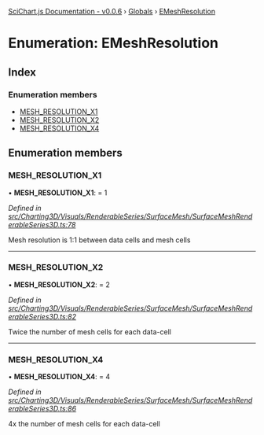 [SciChart.js Documentation - v0.0.6](../README.md) › [Globals](../globals.md) › [EMeshResolution](emeshresolution.md)

# Enumeration: EMeshResolution

## Index

### Enumeration members

* [MESH_RESOLUTION_X1](emeshresolution.md#mesh_resolution_x1)
* [MESH_RESOLUTION_X2](emeshresolution.md#mesh_resolution_x2)
* [MESH_RESOLUTION_X4](emeshresolution.md#mesh_resolution_x4)

## Enumeration members

###  MESH_RESOLUTION_X1

• **MESH_RESOLUTION_X1**: = 1

*Defined in [src/Charting3D/Visuals/RenderableSeries/SurfaceMesh/SurfaceMeshRenderableSeries3D.ts:78](https://github.com/ABTSoftware/SciChart.Dev/blob/272ab7fc7f/Web/src/SciChart/src/Charting3D/Visuals/RenderableSeries/SurfaceMesh/SurfaceMeshRenderableSeries3D.ts#L78)*

Mesh resolution is 1:1 between data cells and mesh cells

___

###  MESH_RESOLUTION_X2

• **MESH_RESOLUTION_X2**: = 2

*Defined in [src/Charting3D/Visuals/RenderableSeries/SurfaceMesh/SurfaceMeshRenderableSeries3D.ts:82](https://github.com/ABTSoftware/SciChart.Dev/blob/272ab7fc7f/Web/src/SciChart/src/Charting3D/Visuals/RenderableSeries/SurfaceMesh/SurfaceMeshRenderableSeries3D.ts#L82)*

Twice the number of mesh cells for each data-cell

___

###  MESH_RESOLUTION_X4

• **MESH_RESOLUTION_X4**: = 4

*Defined in [src/Charting3D/Visuals/RenderableSeries/SurfaceMesh/SurfaceMeshRenderableSeries3D.ts:86](https://github.com/ABTSoftware/SciChart.Dev/blob/272ab7fc7f/Web/src/SciChart/src/Charting3D/Visuals/RenderableSeries/SurfaceMesh/SurfaceMeshRenderableSeries3D.ts#L86)*

4x the number of mesh cells for each data-cell
